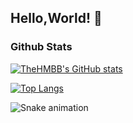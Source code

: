 ## Hello,World! 👋

### Github Stats

[![TheHMBB's GitHub stats](https://github-readme-stats.vercel.app/api?username=TheHMBB&count_private=true&show_icons=true&theme=tokyonight)]()

[![Top Langs](https://github-readme-stats.vercel.app/api/top-langs/?username=TheHMBB)]()

![Snake animation](https://github.com/TheHMBB/TheHMBB/blob/output/github-contribution-grid-snake.svg)


